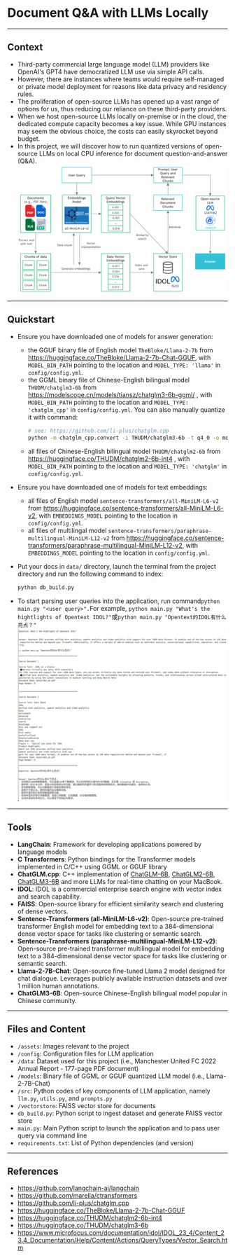 # Document Q&A with LLMs Locally
___

## Context
- Third-party commercial large language model (LLM) providers like OpenAI's GPT4 have democratized LLM use via simple API calls. 
- However, there are instances where teams would require self-managed or private model deployment for reasons like data privacy and residency rules.
- The proliferation of open-source LLMs has opened up a vast range of options for us, thus reducing our reliance on these third-party providers.
- When we host open-source LLMs locally on-premise or in the cloud, the dedicated compute capacity becomes a key issue. While GPU instances may seem the obvious choice, the costs can easily skyrocket beyond budget.
- In this project, we will discover how to run quantized versions of open-source LLMs on local CPU inference for document question-and-answer (Q&A).
![architecture](assets/diagram_flow.png)
___

## Quickstart
- Ensure you have downloaded one of models for answer generation:
  - the GGUF binary file of English model `TheBloke/Llama-2-7b` from https://huggingface.co/TheBloke/Llama-2-7b-Chat-GGUF, with `MODEL_BIN_PATH` pointing to the location and `MODEL_TYPE: 'llama'` in `config/config.yml`.
  - the GGML binary file of Chinese-English bilingual model `THUDM/chatglm3-6b` from https://modelscope.cn/models/tiansz/chatglm3-6b-ggml/ , with `MODEL_BIN_PATH` pointing to the location and `MODEL_TYPE: 'chatglm_cpp'` in `config/config.yml`.
    You can also manually quantize it with command:
    ```bash
    # see: https://github.com/li-plus/chatglm.cpp
    python -m chatglm_cpp.convert -i THUDM/chatglm3-6b -t q4_0 -o models/chatglm3-6b-ggml.q4_0.bin
    ```
  - all files of Chinese-English bilingual model `THUDM/chatglm2-6b` from https://huggingface.co/THUDM/chatglm2-6b-int4 , with `MODEL_BIN_PATH` pointing to the location and `MODEL_TYPE: 'chatglm'` in `config/config.yml`.

- Ensure you have downloaded one of models for text embeddings:
  - all files of English model `sentence-transformers/all-MiniLM-L6-v2` from https://huggingface.co/sentence-transformers/all-MiniLM-L6-v2, with `EMBEDDINGS_MODEL` pointing to the location in `config/config.yml`.
  - all files of multilingal model `sentence-transformers/paraphrase-multilingual-MiniLM-L12-v2` from https://huggingface.co/sentence-transformers/paraphrase-multilingual-MiniLM-L12-v2, with `EMBEDDINGS_MODEL` pointing to the location in `config/config.yml`.

- Put your docs in `data/` directory, launch the terminal from the project directory and run the following command to index:
  ```bash
  python db_build.py
  ```

- To start parsing user queries into the application, run command`python main.py "<user query>".`For example, `python main.py "What's the hightlights of Opentext IDOL?"`或`python main.py "Opentext的IDOL有什么亮点？"`
  ![demo](assets/qa_output.png)
___
## Tools
- **LangChain**: Framework for developing applications powered by language models
- **C Transformers**: Python bindings for the Transformer models implemented in C/C++ using GGML or GGUF library
- **ChatGLM.cpp**: C++ implementation of [ChatGLM-6B](https://github.com/THUDM/ChatGLM-6B), [ChatGLM2-6B](https://github.com/THUDM/ChatGLM2-6B), [ChatGLM3-6B](https://github.com/THUDM/ChatGLM3) and more LLMs for real-time chatting on your MacBook.
- **IDOL**: IDOL is a commercial enterprise search engine with vector index and search capability.
- **FAISS**: Open-source library for efficient similarity search and clustering of dense vectors.
- **Sentence-Transformers (all-MiniLM-L6-v2)**: Open-source pre-trained transformer English model for embedding text to a 384-dimensional dense vector space for tasks like clustering or semantic search.
- **Sentence-Transformers (paraphrase-multilingual-MiniLM-L12-v2)**: Open-source pre-trained transformer multilingual model for embedding text to a 384-dimensional dense vector space for tasks like clustering or semantic search.
- **Llama-2-7B-Chat**: Open-source fine-tuned Llama 2 model designed for chat dialogue. Leverages publicly available instruction datasets and over 1 million human annotations. 
- **ChatGLM3-6B**: Open-source Chinese-English bilingual model popular in Chinese community.

___
## Files and Content
- `/assets`: Images relevant to the project
- `/config`: Configuration files for LLM application
- `/data`: Dataset used for this project (i.e., Manchester United FC 2022 Annual Report - 177-page PDF document)
- `/models`: Binary file of GGML or GGUF quantized LLM model (i.e., Llama-2-7B-Chat) 
- `/src`: Python codes of key components of LLM application, namely `llm.py`, `utils.py`, and `prompts.py`
- `/vectorstore`: FAISS vector store for documents
- `db_build.py`: Python script to ingest dataset and generate FAISS vector store
- `main.py`: Main Python script to launch the application and to pass user query via command line
- `requirements.txt`: List of Python dependencies (and version)
___

## References
- https://github.com/langchain-ai/langchain
- https://github.com/marella/ctransformers
- https://github.com/li-plus/chatglm.cpp
- https://huggingface.co/TheBloke/Llama-2-7b-Chat-GGUF
- https://huggingface.co/THUDM/chatglm2-6b-int4
- https://huggingface.co/THUDM/chatglm3-6b
- https://www.microfocus.com/documentation/idol/IDOL_23_4/Content_23.4_Documentation/Help/Content/Actions/QueryTypes/Vector_Search.htm
